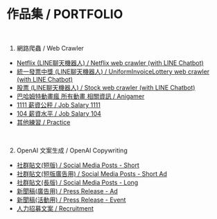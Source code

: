 # 作品集 / PORTFOLIO

<br>

1. 網路爬蟲 / Web Crawler
- [Netflix (LINE聊天機器人) / Netflix web crawler (with LINE Chatbot)](https://github.com/shihweichuang/Netflix-Crawler-LINEBot)
- [統一發票中獎 (LINE聊天機器人) / UniformInvoiceLottery web crawler (with LINE Chatbot)](https://github.com/shihweichuang/UniformInvoiceLottery-Crawler-LINEBot)
- [股票 (LINE聊天機器人) / Stock web crawler (with LINE Chatbot)](https://github.com/shihweichuang/Stock_web_crawler_LINEBot)
- [巴哈姆特動畫瘋 所有動畫 相關資訊 / Anigamer](https://github.com/shihweichuang/CRAWLER/blob/master/anigamer.md)
- [1111 薪資公秤 / Job Salary 1111](https://github.com/shihweichuang/CRAWLER/blob/master/job_salary_1111.md)
- [104 薪資水平 / Job Salary 104](https://github.com/shihweichuang/CRAWLER/blob/master/job_salary_104.md)
- [其他練習 / Practice](https://github.com/shihweichuang/pyetl-crawler/tree/main/practice)

<br>

2. OpenAI 文案生成 / OpenAI Copywriting
- [社群貼文(短版) / Social Media Posts - Short](https://github.com/shihweichuang/OpenAI-Copywriting-Streamlit/blob/master/social-media-posts-short.md)
- [社群貼文(短版廣告用) / Social Media Posts - Short Ad](https://github.com/shihweichuang/OpenAI-Copywriting-Streamlit/blob/master/social-media-posts-short-ad.md)
- [社群貼文(長版) / Social Media Posts - Long](https://github.com/shihweichuang/OpenAI-Copywriting-Streamlit/blob/master/social-media-posts-long.md)
- [新聞稿(廣告用) / Press Release - Ad](https://github.com/shihweichuang/OpenAI-Copywriting-Streamlit/blob/master/press-release-ad.md)
- [新聞稿(活動用) / Press Release - Event](https://github.com/shihweichuang/OpenAI-Copywriting-Streamlit/blob/master/press-release-event.md)
- [人力招募文案 / Recruitment](https://github.com/shihweichuang/OpenAI-Copywriting-Streamlit/blob/master/recruit.md)
